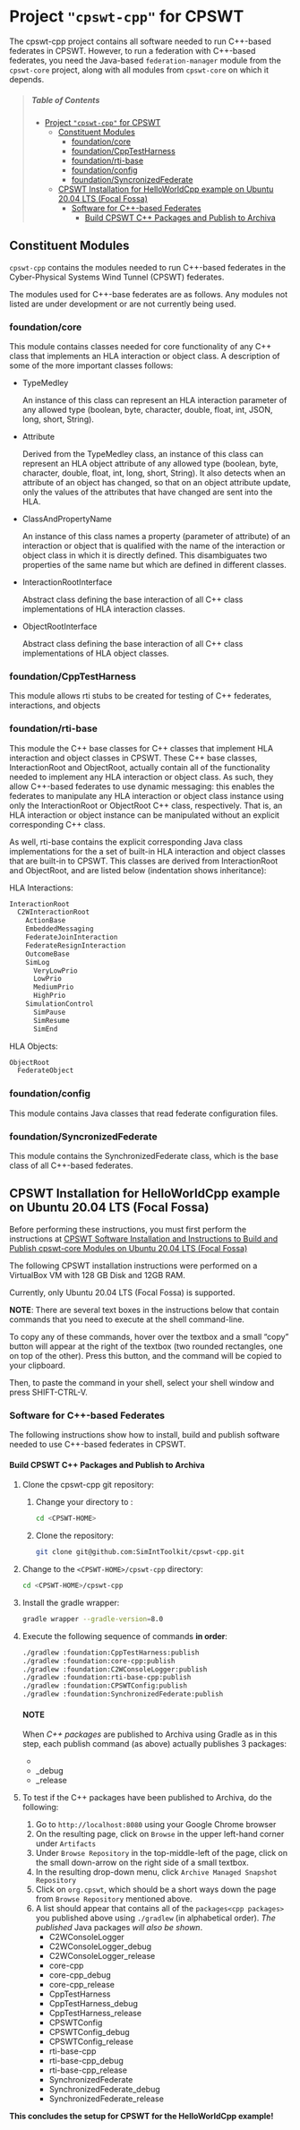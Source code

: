 <!-- DO NOT MODIFY THIS FILE IN THE cpswt-cpp PROJECT.
IT WAS GENERATED IN THE cpswt-docs PROJECT.  TO MODIFY, ONLY MODIFY THE "README.rst" FILES
(WHICH ARE reStructuredText) IN THE <cpswt-docs>/DocsMain/ProjectDocs/cpswt-cpp DIRECTORY,
WHERE <cpswt-docs> IS THE TOP-LEVEL DIRECTORY OF THE cpswt-docs PROJECT.
THEN, IN A TERMINAL, CD TO THE <cpswt-docs>/DocsMain DIRECTORY AND EXECUTE
"./gradlew :ProjectDocs:cpswt-cpp:build".  ONCE THIS COMMAND FINISHES, CD TO THE TOP-LEVEL
cpswt-cpp DIRECTORY AND EXECUTE "unzip -oq <cpswt-docs>/DocsMain/ProjectDocs/cpswt-cpp/Zipfile/cpswt-cpp.zip" -->

# Project `"cpswt-cpp"` for CPSWT

The cpswt-cpp project contains all software needed to run C++-based federates in CPSWT.
However, to run a federation with C++-based federates, you need the Java-based `federation-manager` module
from the `cpswt-core` project, along with all modules from `cpswt-core` on which it depends.

> ##### Table of Contents
> 
> * [Project `"cpswt-cpp"` for CPSWT](#project-cpswt-cpp-for-cpswt)
>   * [Constituent Modules](#constituent-modules)
>     * [foundation/core](#foundation-core)
>     * [foundation/CppTestHarness](#foundation-cpptestharness)
>     * [foundation/rti-base](#foundation-rti-base)
>     * [foundation/config](#foundation-config)
>     * [foundation/SyncronizedFederate](#foundation-syncronizedfederate)
>   * [CPSWT Installation for HelloWorldCpp example on Ubuntu 20.04 LTS (Focal Fossa)](#cpswt-installation-for-helloworldcpp-example-on-ubuntu-20-04-lts-focal-fossa)
>     * [Software for C++-based Federates](#software-for-c-based-federates)
>       * [Build CPSWT C++ Packages and Publish to Archiva](#build-cpswt-c-packages-and-publish-to-archiva)

## Constituent Modules

`cpswt-cpp` contains the modules needed to run C++-based federates in the Cyber-Physical Systems Wind Tunnel (CPSWT)
federates.

The modules used for C++-base federates are as follows. Any modules not listed are under development or are not
currently being used.

### foundation/core

This module contains classes needed for core functionality of any C++ class that implements an HLA interaction or
object class.  A description of some of the more important classes follows:

* TypeMedley

  An instance of this class can represent an HLA interaction parameter of any allowed type
  (boolean, byte, character, double, float, int, JSON, long, short, String).
* Attribute

  Derived from the TypeMedley class, an instance of this class can represent an HLA object attribute of any allowed
  type (boolean, byte, character, double, float, int, long, short, String). It also detects when an attribute of an
  object has changed, so that on an object attribute update, only the values of the attributes that have changed are
  sent into the HLA.
* ClassAndPropertyName

  An instance of this class names a property (parameter of attribute) of an interaction or object that is qualified
  with the name of the interaction or object class in which it is directly defined. This disambiguates two properties
  of the same name but which are defined in different classes.
* InteractionRootInterface

  Abstract class defining the base interaction of all C++ class implementations of HLA interaction classes.
* ObjectRootInterface

  Abstract class defining the base interaction of all C++ class implementations of HLA object classes.

### foundation/CppTestHarness

This module allows rti stubs to be created for testing of C++ federates, interactions, and objects

### foundation/rti-base

This module the C++ base classes for C++ classes that implement HLA interaction and object classes in CPSWT.
These C++ base classes, InteractionRoot and ObjectRoot, actually contain all of the functionality needed to implement
any HLA interaction or object class. As such, they allow C++-based federates to use dynamic messaging: this enables
the federates to manipulate any HLA interaction or object class instance using only the InteractionRoot or ObjectRoot
C++ class, respectively. That is, an HLA interaction or object instance can be manipulated without an explicit
corresponding C++ class.

As well, rti-base contains the explicit corresponding Java class implementations for the a set of built-in HLA
interaction and object classes that are built-in to CPSWT. This classes are derived from InteractionRoot and
ObjectRoot, and are listed below (indentation shows inheritance):

HLA Interactions:

```default
InteractionRoot
  C2WInteractionRoot
    ActionBase
    EmbeddedMessaging
    FederateJoinInteraction
    FederateResignInteraction
    OutcomeBase
    SimLog
      VeryLowPrio
      LowPrio
      MediumPrio
      HighPrio
    SimulationControl
      SimPause
      SimResume
      SimEnd
```

HLA Objects:

```default
ObjectRoot
  FederateObject
```

### foundation/config

This module contains Java classes that read federate configuration files.

### foundation/SyncronizedFederate

This module contains the SynchronizedFederate class, which is the base class of all C++-based federates.

<a id="cpswtcppsoftwareinstallation"></a>

## CPSWT Installation for HelloWorldCpp example on Ubuntu 20.04 LTS (Focal Fossa)

Before performing these instructions, you must first perform the instructions at
[CPSWT Software Installation and Instructions to Build and Publish cpswt-core Modules on Ubuntu 20.04 LTS (Focal Fossa)](https://github.com/SimIntToolkit/cpswt-core/blob/develop/README.md#cpswt-software-installation-and-instructions-to-build-and-publish-cpswt-core-modules-on-ubuntu-2004-lts-focal-fossa)

The following CPSWT installation instructions were performed on a VirtualBox VM with 128 GB Disk and 12GB RAM.

Currently, only Ubuntu 20.04 LTS (Focal Fossa) is supported.

**NOTE**: There are several text boxes in the instructions below that contain commands that you need to execute at the shell command-line.

To copy any of these commands, hover over the textbox and a small “copy” button will appear at the right of the textbox
(two rounded rectangles, one on top of the other).  Press this button, and the command will be copied to your
clipboard.

Then, to paste the command in your shell, select your shell window and press SHIFT-CTRL-V.

### Software for C++-based Federates

The following instructions show how to install, build and publish software needed to use C++-based federates in CPSWT.

#### Build CPSWT C++ Packages and Publish to Archiva

1. Clone the cpswt-cpp git repository:
   1. Change your directory to <CPSWT-HOME>:
      ```bash
      cd <CPSWT-HOME>
      ```
   2. Clone the repository:
      ```bash
      git clone git@github.com:SimIntToolkit/cpswt-cpp.git
      ```
2. Change to the `<CPSWT-HOME>/cpswt-cpp` directory:
   ```bash
   cd <CPSWT-HOME>/cpswt-cpp
   ```
3. Install the gradle wrapper:
   ```bash
   gradle wrapper --gradle-version=8.0
   ```
4. Execute the following sequence of commands **in order**:
   ```bash
   ./gradlew :foundation:CppTestHarness:publish
   ./gradlew :foundation:core-cpp:publish
   ./gradlew :foundation:C2WConsoleLogger:publish
   ./gradlew :foundation:rti-base-cpp:publish
   ./gradlew :foundation:CPSWTConfig:publish
   ./gradlew :foundation:SynchronizedFederate:publish
   ```

   <a id="cpp-packages"></a>

   #### NOTE
   When *C++ packages* are published to Archiva using Gradle as in this step, each publish command (as above) actually publishes 3 packages:
   * <package-name>
   * <package-name>_debug
   * <package-name>_release
5. To test if the C++ packages have been published to Archiva, do the following:
   1. Go to `http://localhost:8080` using your Google Chrome browser
   2. On the resulting page, click on `Browse` in the upper left-hand corner under `Artifacts`
   3. Under `Browse Repository` in the top-middle-left of the page, click on the small down-arrow on the right side of a small textbox.
   4. In the resulting drop-down menu, click `Archive Managed Snapshot Repository`
   5. Click on `org.cpswt`, which should be a short ways down the page from `Browse Repository` mentioned above.
   6. A list should appear that contains all of the `packages<cpp packages>` you published above using `./gradlew` (in alphabetical order).
      *The published* Java packages *will also be shown*.
      * C2WConsoleLogger
      * C2WConsoleLogger_debug
      * C2WConsoleLogger_release
      * core-cpp
      * core-cpp_debug
      * core-cpp_release
      * CppTestHarness
      * CppTestHarness_debug
      * CppTestHarness_release
      * CPSWTConfig
      * CPSWTConfig_debug
      * CPSWTConfig_release
      * rti-base-cpp
      * rti-base-cpp_debug
      * rti-base-cpp_release
      * SynchronizedFederate
      * SynchronizedFederate_debug
      * SynchronizedFederate_release

**This concludes the setup for CPSWT for the HelloWorldCpp example!**
